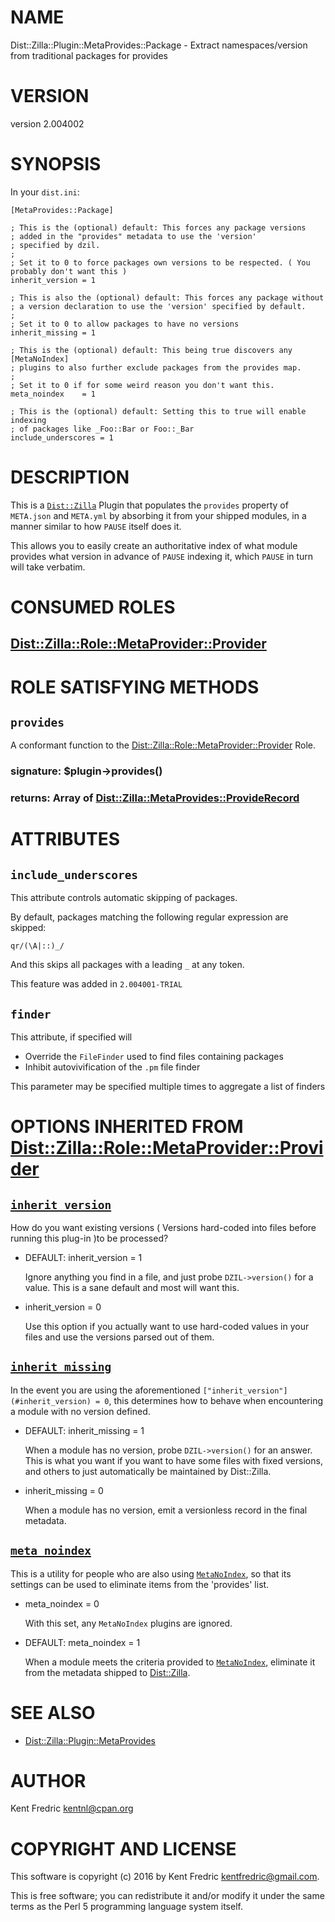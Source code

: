 # NAME

Dist::Zilla::Plugin::MetaProvides::Package - Extract namespaces/version from traditional packages for provides

# VERSION

version 2.004002

# SYNOPSIS

In your `dist.ini`:

    [MetaProvides::Package]

    ; This is the (optional) default: This forces any package versions
    ; added in the "provides" metadata to use the 'version'
    ; specified by dzil.
    ;
    ; Set it to 0 to force packages own versions to be respected. ( You probably don't want this )
    inherit_version = 1

    ; This is also the (optional) default: This forces any package without
    ; a version declaration to use the 'version' specified by default.
    ;
    ; Set it to 0 to allow packages to have no versions
    inherit_missing = 1

    ; This is the (optional) default: This being true discovers any [MetaNoIndex]
    ; plugins to also further exclude packages from the provides map.
    ;
    ; Set it to 0 if for some weird reason you don't want this.
    meta_noindex    = 1

    ; This is the (optional) default: Setting this to true will enable indexing
    ; of packages like _Foo::Bar or Foo::_Bar
    include_underscores = 1

# DESCRIPTION

This is a [`Dist::Zilla`](https://metacpan.org/pod/Dist::Zilla) Plugin that populates the `provides`
property of `META.json` and `META.yml` by absorbing it from your shipped modules,
in a manner similar to how `PAUSE` itself does it.

This allows you to easily create an authoritative index of what module provides what
version in advance of `PAUSE` indexing it, which `PAUSE` in turn will take verbatim.

# CONSUMED ROLES

## [Dist::Zilla::Role::MetaProvider::Provider](https://metacpan.org/pod/Dist::Zilla::Role::MetaProvider::Provider)

# ROLE SATISFYING METHODS

## `provides`

A conformant function to the [Dist::Zilla::Role::MetaProvider::Provider](https://metacpan.org/pod/Dist::Zilla::Role::MetaProvider::Provider) Role.

### signature: $plugin->provides()

### returns: Array of [Dist::Zilla::MetaProvides::ProvideRecord](https://metacpan.org/pod/Dist::Zilla::MetaProvides::ProvideRecord)

# ATTRIBUTES

## `include_underscores`

This attribute controls automatic skipping of packages.

By default, packages matching the following regular expression are skipped:

    qr/(\A|::)_/

And this skips all packages with a leading `_` at any token.

This feature was added in `2.004001-TRIAL`

## `finder`

This attribute, if specified will

- Override the `FileFinder` used to find files containing packages
- Inhibit autovivification of the `.pm` file finder

This parameter may be specified multiple times to aggregate a list of finders

# OPTIONS INHERITED FROM [Dist::Zilla::Role::MetaProvider::Provider](https://metacpan.org/pod/Dist::Zilla::Role::MetaProvider::Provider)

## [`inherit_version`](https://metacpan.org/pod/Dist::Zilla::Role::MetaProvider::Provider#inherit_version)

How do you want existing versions ( Versions hard-coded into files before running this plug-in )to be processed?

- DEFAULT: inherit\_version = 1

    Ignore anything you find in a file, and just probe `DZIL->version()` for a value. This is a sane default and most will want this.

- inherit\_version = 0

    Use this option if you actually want to use hard-coded values in your files and use the versions parsed out of them.

## [`inherit_missing`](https://metacpan.org/pod/Dist::Zilla::Role::MetaProvider::Provider#inherit_missing)

In the event you are using the aforementioned `["inherit_version"](#inherit_version) = 0`, this determines how to behave when encountering a
module with no version defined.

- DEFAULT: inherit\_missing = 1

    When a module has no version, probe `DZIL->version()` for an answer. This is what you want if you want to have some
    files with fixed versions, and others to just automatically be maintained by Dist::Zilla.

- inherit\_missing = 0

    When a module has no version, emit a versionless record in the final metadata.

## [`meta_noindex`](https://metacpan.org/pod/Dist::Zilla::Role::MetaProvider::Provider#meta_noindex)

This is a utility for people who are also using [`MetaNoIndex`](https://metacpan.org/pod/Dist::Zilla::Plugin::MetaNoIndex),
so that its settings can be used to eliminate items from the 'provides' list.

- meta\_noindex = 0

    With this set, any `MetaNoIndex` plugins are ignored.

- DEFAULT: meta\_noindex = 1

    When a module meets the criteria provided to [`MetaNoIndex`](https://metacpan.org/pod/Dist::Zilla::Plugin::MetaNoIndex),
    eliminate it from the metadata shipped to [Dist::Zilla](https://metacpan.org/pod/Dist::Zilla).

# SEE ALSO

- [Dist::Zilla::Plugin::MetaProvides](https://metacpan.org/pod/Dist::Zilla::Plugin::MetaProvides)

# AUTHOR

Kent Fredric <kentnl@cpan.org>

# COPYRIGHT AND LICENSE

This software is copyright (c) 2016 by Kent Fredric <kentfredric@gmail.com>.

This is free software; you can redistribute it and/or modify it under
the same terms as the Perl 5 programming language system itself.
